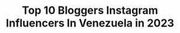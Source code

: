---
title: Top 10 Bloggers Instagram Influencers In Venezuela in 2023
description: >-
  Find top bloggers Instagram influencers in Venezuela in 2023. Most popular hashtags: #venezuela #lifestyle #makeup #blogger.
platform: Instagram
hits: 34
text_top: Discover the most popular Instagram accounts on inBeat.
text_bottom: Our database has 34 Instagram influencers like this in Venezuela for you to contact.
profiles:
  - username: "ariannapitino"
    fullname: >-
      ARIANNA PITINO🦂
    bio: >-
      Model | Fashion | Lifestyle Blogger .. not a simple girl living her dream✨ 📍Currently: Caracas/Valencia #creativedirector #production #contentcreator📩
    location: "Venezuela"
    followers: 52082
    engagement: 777
    commentsToLikes: 0.032270
    id: ck0tw1ckedlh80i19e0e7a89q
    verified: false
    hashtags: "#editorial, #photoshoot, #lifestyleblogger, #modelscout"
  - username: "themarianamontoya"
    fullname: >-
      Mariana Montoya | Makeup
    bio: >-
      Beauty Blogger 📸 m.montoyamakeup@gmail.com Mamá de ✌🏻👩‍👧‍👦 ᶠʳᵉᵉ ˢᵖᶦʳᶦᵗ ʷᶦˡᵈ ˢᵒᵘˡ
    location: "Venezuela"
    followers: 11772
    engagement: 256
    commentsToLikes: 0.128328
    id: ck6ub73fe7vas0j710pcouaqu
    verified: false
    hashtags: "#makeup, #beautyblogger, #lifestyle, #blogger"
  - username: "isabelcarolinav"
    fullname: >-
      Isαbel Cαrolinα
    bio: >-
      ♡| Makeup Artist•beauty blogger @isabelvcarolina 👩🏻‍💻|Social media➕content creator 💄| Citas de maquillajes•Cursos
    location: "Venezuela"
    followers: 28241
    engagement: 164
    commentsToLikes: 0.048778
    id: ck55lgnje1it80i11wzq6pc0n
    verified: false
    hashtags: "#makeupartistvzla, #pixibeautymy, #makeupmadrid, #maquilldoramadrid"
  - username: "giuliomottola"
    fullname: >-
      giulio
    bio: >-
      Venezuelan actor & blogger - Founder of @somoselmundove | Member of @lionsclubs Videos on @youtube → 17:00 hrs (Mex) 🦀
    location: "Venezuela"
    followers: 563127
    engagement: 123
    commentsToLikes: 0.147849
    id: ck5ces5vrlluc0i11rxqol1pn
    verified: false
    hashtags: "#giulionautas, #lamamadegiulio, #heinekenf1, #f1"
  - username: "petitepaulette_"
    fullname: >-
      Petite | Fashion & Lifestyle
    bio: >-
      Personal Stylist and Fashion Blogger🌹 Content creator | Collage Artist ⏰#Team5am info 👉🏻 @petiteat5 📍Mcbo/Ccs - No es lo que usas, es cómo lo luces.
    location: "Venezuela"
    followers: 12638
    engagement: 695
    commentsToLikes: 0.079386
    id: ck0tuora781lw0i193zuy5afp
    verified: false
    hashtags: "#photography, #fashionblogger, #fashion, #art"
  - username: "ma.alexandra27"
    fullname: >-
      Alexandra Marulanda💋
    bio: >-
      💄Beauty Blogger🎥 Makeup Artist✨ Venezolana🇻🇪En Miami🌴 Hija De Dios🙏 #alexandramarulanda 🚨👇Link a mi Canal y Suscripciones👇🚨
    location: "Venezuela"
    followers: 23709
    engagement: 414
    commentsToLikes: 0.229224
    id: ck0vw2vferutr0i19ntwz1f7p
    verified: false
    hashtags: "#skincareroutine, #momlife, #makeupartist, #octolyfamily"
  - username: "idanmat"
    fullname: >-
      Idan Matalon | עידן מטלון
    bio: >-
      📹 VIdeo Blogger 🏳️‍🌈 📈 Social Media Agency 🦋 @idan.matalon 🇮🇱 Israeli con alma latina - aprendí Español por las novelas 📍 Tel Aviv 👇🏼 Mi Canción
    location: "Venezuela"
    followers: 273313
    engagement: 218
    commentsToLikes: 0.031726
    id: ck5pvq8lkj4040i114byc40vq
    verified: true
    hashtags: "#telaviv, #videotelenovela, #idanmatalon, #feetlovers"
  - username: "michellemouarib"
    fullname: >-
      MICHI🐱🍓  الله
    bio: >-
      +🇻🇪 𝙀𝙡 𝙖𝙢𝙤𝙧 𝙚𝙨 𝙢𝙞 𝙡𝙚𝙮✨ #swimsuitelover :):):):)
    location: "Venezuela"
    followers: 10556
    engagement: 1606
    commentsToLikes: 0.882540
    id: ck5zwzwsb72q80i14c3sp7ru5
    verified: false
    hashtags: "#babe, #instamoment, #instagood, #photooftheday"
  - username: "veronicaweffer"
    fullname: >-
      Veronica Weffer
    bio: >-
      🎓Lic. Comunicación Social * TravelBlogger✈️ Youtuber * Bikini Model👙
    location: "Venezuela"
    followers: 465593
    engagement: 462
    commentsToLikes: 0.019344
    id: ck15tapufh6000i198iul4w5x
    verified: false
    hashtags: "#blogger, #morrocoy, #vzla, #tucacas"
  - username: "peireis"
    fullname: >-
      Peireis
    bio: >-
      Pura inspiración para ti✨ Lo clásico no pasa de moda🍍 Bepeireis@gmail.com 📩💖👀 #peireislook
    location: "Venezuela"
    followers: 90497
    engagement: 169
    commentsToLikes: 0.324557
    id: ck5hqxl7ltwlb0i11ag4qryl2
    verified: false
    hashtags: "#instablogger, #venezuelanblogger, #personalstyle, #peireislook"
---